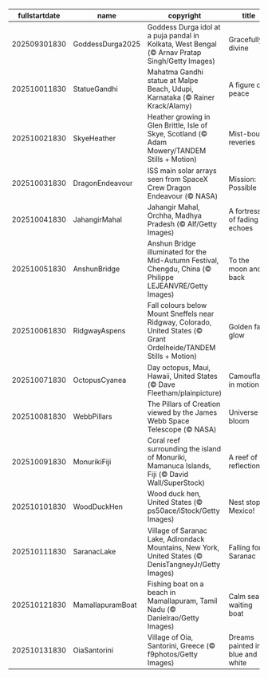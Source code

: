 |fullstartdate|name|copyright|title|image|
|--|--|--|--|--|
202509301830|GoddessDurga2025|Goddess Durga idol at a puja pandal in Kolkata, West Bengal (© Arnav Pratap Singh/Getty Images)|Gracefully divine|![](/en-IN/2025/10/202509301830GoddessDurga2025.jpg)|
202510011830|StatueGandhi|Mahatma Gandhi statue at Malpe Beach, Udupi, Karnataka (© Rainer Krack/Alamy)|A figure of peace|![](/en-IN/2025/10/202510011830StatueGandhi.jpg)|
202510021830|SkyeHeather|Heather growing in Glen Brittle, Isle of Skye, Scotland (© Adam Mowery/TANDEM Stills + Motion)|Mist-bound reveries|![](/en-IN/2025/10/202510021830SkyeHeather.jpg)|
202510031830|DragonEndeavour|ISS main solar arrays seen from SpaceX Crew Dragon Endeavour (© NASA)|Mission: Possible|![](/en-IN/2025/10/202510031830DragonEndeavour.jpg)|
202510041830|JahangirMahal|Jahangir Mahal, Orchha, Madhya Pradesh (© Alf/Getty Images)|A fortress of fading echoes|![](/en-IN/2025/10/202510041830JahangirMahal.jpg)|
202510051830|AnshunBridge|Anshun Bridge illuminated for the Mid-Autumn Festival, Chengdu, China (© Philippe LEJEANVRE/Getty Images)|To the moon and back|![](/en-IN/2025/10/202510051830AnshunBridge.jpg)|
202510061830|RidgwayAspens|Fall colours below Mount Sneffels near Ridgway, Colorado, United States (© Grant Ordelheide/TANDEM Stills + Motion)|Golden fall glow|![](/en-IN/2025/10/202510061830RidgwayAspens.jpg)|
202510071830|OctopusCyanea|Day octopus, Maui, Hawaii, United States (© Dave Fleetham/plainpicture)|Camouflage in motion|![](/en-IN/2025/10/202510071830OctopusCyanea.jpg)|
202510081830|WebbPillars|The Pillars of Creation viewed by the James Webb Space Telescope (© NASA)|Universe in bloom|![](/en-IN/2025/10/202510081830WebbPillars.jpg)|
202510091830|MonurikiFiji|Coral reef surrounding the island of Monuriki, Mamanuca Islands, Fiji (© David Wall/SuperStock)|A reef of reflection|![](/en-IN/2025/10/202510091830MonurikiFiji.jpg)|
202510101830|WoodDuckHen|Wood duck hen, United States (© ps50ace/iStock/Getty Images)|Nest stop: Mexico!|![](/en-IN/2025/10/202510101830WoodDuckHen.jpg)|
202510111830|SaranacLake|Village of Saranac Lake, Adirondack Mountains, New York, United States (© DenisTangneyJr/Getty Images)|Falling for Saranac|![](/en-IN/2025/10/202510111830SaranacLake.jpg)|
202510121830|MamallapuramBoat|Fishing boat on a beach in Mamallapuram, Tamil Nadu (© Danielrao/Getty Images)|Calm seas, waiting boat|![](/en-IN/2025/10/202510121830MamallapuramBoat.jpg)|
202510131830|OiaSantorini|Village of Oia, Santorini, Greece (© f9photos/Getty Images)|Dreams painted in blue and white|![](/en-IN/2025/10/202510131830OiaSantorini.jpg)|
